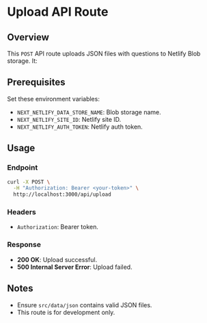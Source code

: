 # Upload API Route

## Overview
This `POST` API route uploads JSON files with questions to Netlify Blob storage. It:

## Prerequisites
Set these environment variables:

- `NEXT_NETLIFY_DATA_STORE_NAME`: Blob storage name.
- `NEXT_NETLIFY_SITE_ID`: Netlify site ID.
- `NEXT_NETLIFY_AUTH_TOKEN`: Netlify auth token.

## Usage

### Endpoint
```bash
curl -X POST \
  -H "Authorization: Bearer <your-token>" \
  http://localhost:3000/api/upload
```

### Headers
- `Authorization`: Bearer token.

### Response
- **200 OK**: Upload successful.
- **500 Internal Server Error**: Upload failed.

## Notes
- Ensure `src/data/json` contains valid JSON files.
- This route is for development only.
